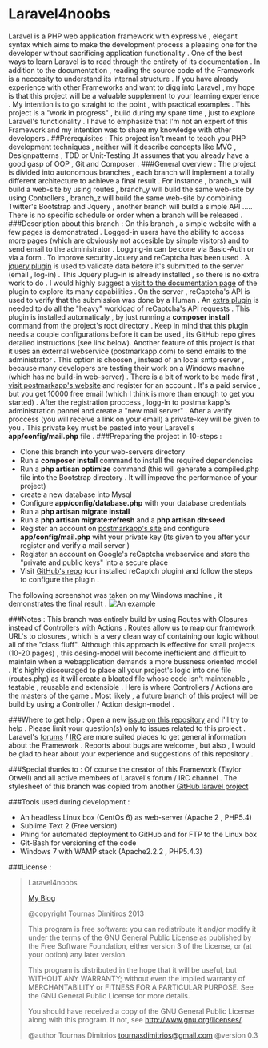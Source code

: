 Laravel4noobs 
=============

Laravel is a PHP web application framework with expressive , elegant syntax which  aims to make the development process a pleasing one for the developer without sacrificing application functionality . One of the best ways to learn Laravel is to read through the entirety of its documentation . In addition to the documentation ,  reading the source code of the Framework is a neccesity to understand its internal structure .  If you have already experience with other Frameworks and want to digg into Laravel , my hope is that this project will be a valuable supplement to your learning experience .  My intention is to go straight to the point , with practical examples  . This project is a "work in progress" ,  build during my spare time , just to explore Laravel's functionality . I have to emphasize that I'm not an expert of this Framework and my intention was to share my knowledge with other developers .
##Prerequisites :
This project isn't meant to teach you  PHP development techniques  , neither will it describe concepts like MVC , Designpatterns , TDD or Unit-Testing .It assumes that you already have a good gasp of OOP , Git and Composer  . 
###General overview :
The project is divided into autonomous branches , each branch will implement a totally different architecture to achieve a final result . For instance , branch_x will build a web-site by using routes , branch_y will build the same web-site by using Controllers , branch_z will build  the same web-site by combining Twitter's Bootstrap and Jquery , another branch will build a simple API .....  There is no specific schedule or order when a branch will be released  .
###Description about this branch : 
On this branch , a simple website with a few pages is demonstrated . Logged-in users have the ability to access more pages (which are obviously not accesible by simple visitors) and to send email to the administrator . Logging-in can be done via Basic-Auth or via a form . To improve security Jquery and reCaptcha has been used . A [jquery plugin](http://bassistance.de/jquery-plugins/jquery-plugin-validation/) is used to validate data before it's submitted to the server (email , log-in) . This Jquery plug-in is already installed , so there is no extra work to do . I would highly suggest a [visit to the documentation page](http://docs.jquery.com/Plugins/Validation) of the plugin to explore its many capabilities . On the server , reCaptcha's API is used to verify that the submission was done by a Human . An [extra plugin](https://github.com/greggilbert/recaptcha) is needed to do all the "heavy" workload of reCaptcha's API requests . This plugin  is installed automaticaly , by just running a **composer install** command from the project's root directory . Keep in mind that this plugin needs a couple configurations before it can be used , its GitHub repo gives detailed instructions (see link below). 
Another feature of this project is that it uses an external webservice (postmarkapp.com) to send emails to the administrator . This option is choosen , instead of an local smtp server , because many developers are testing their work on a Windows machne (which has no build-in web-server) . There is a bit of work to be made first , [visit postmarkapp's website](https://postmarkapp.com/) and register for an account . It's a paid service , but you get 10000 free email (which I think is more than enough to get you started) . After the registration proccess , logg-in to postmarkapp's administration pannel and create a "new mail server"  . After a verify proccess (you will receive a link on your email) a private-key will be given to you . This private key must be pasted into your Laravel's **app/config/mail.php** file . 
###Preparing the project in 10-steps :
* Clone this branch into your web-servers directory
* Run a **composer install** command to install the required dependencies
* Run a **php artisan optimize** command (this will generate a compiled.php file into the Bootstrap directory . It will improve the performance of your project)
* create a new database into Mysql 
* Configure **app/config/database.php** with your database credentials
* Run a **php artisan migrate install**
* Run a **php artisan migrate:refresh** and a **php artisan db:seed**
* Register an account on [postmarkapp's site](https://postmarkapp.com/) and configure **app/config/mail.php** wiht your private key (its given to you after your register and verify a mail server ) 
* Register an account on Google's reCaptcha webservice and store the "private and public keys" into a secure place
* Visit [GitHub's repo](https://github.com/greggilbert/recaptcha) (our installed reCaptch plugin) and follow the steps to configure the plugin .

The following screenshot was taken on my Windows machine , it demonstrates the final result . 
![An example ](https://dl.dropboxusercontent.com/s/rjhn2gzmax1nxmi/laravel_screenshot.png)

###Notes : 
This branch was entirely build by using Routes with Closures instead of Controllers with Actions . Routes allow us to map our framework URL's to closures , which is a very clean way of containing our logic without all of the "class fluff". Although this approach is effective for small projects (10-20 pages) , this desing-model will become inefficient and difficult to maintain when a webapplication demands a more bussness oriented model . It's highly discouraged to place all your project's logic into one file (routes.php) as it will create a bloated file whose code isn't maintenable , testable ,  reusable and extensible . Here is where Controllers / Actions are the masters of the  game . Most likely , a future branch of this project will be build by using a Controller / Action design-model . 

###Where to get help :
Open a new [issue on this repository](https://github.com/tournasdim/Laravel4noobs/issues) and I'll try to help . Please limit your question(s) only to issues related to this project . Laravel's [forums](http://forums.laravel.io/) / [IRC](http://laravel.com/irc) are more suited places to get general information about the Framework . 
Reports about bugs are welcome , but also , I would be glad to hear about your experience and suggestions of this repository . 

###Special thanks to :
Of course the creator of this Framework (Taylor Otwell) and all active members of Laravel's forum / IRC channel . The stylesheet of this branch was copied from another [GitHub laravel project](https://github.com/laravelbook/laravel_auth/blob/master/public/css/style.css) 

###Tools used during development :
* An headless  Linux box  (CentOs 6) as web-server (Apache 2 , PHP5.4) 
* Sublime Text 2 (Free version)
* Phing for automated  deployment to  GitHub and for FTP to the Linux box 
* Git-Bash  for versioning of the code 
* Windows  7  with WAMP stack (Apache2.2.2 , PHP5.4.3)

###License :
>
> Laravel4noobs 
> 
> [My Blog](http://tournasdimitrios1.wordpress.com)
>  
>  @copyright Tournas Dimitiros 2013
>
> 
> This program is free software: you can redistribute it and/or modify
> it under the terms of the GNU General Public License as published by
> the Free Software Foundation, either version 3 of the License, or
>(at your option) any later version.
> 
>This program is distributed in the hope that it will be useful,
>but WITHOUT ANY WARRANTY; without even the implied warranty of
>MERCHANTABILITY or FITNESS FOR A PARTICULAR PURPOSE.  See the
>GNU General Public License for more details.
> 
>You should have received a copy of the GNU General Public License
>along with this program.  If not, see <http://www.gnu.org/licenses/>.
>  
>@author Tournas Dimitrios <tournasdimitrios@gmail.com>
>@version 0.3
>
>
> 
  

